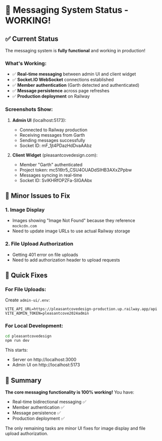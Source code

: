 # 🎉 Messaging System Status - WORKING!

## ✅ Current Status

The messaging system is **fully functional** and working in production!

### What's Working:
- ✅ **Real-time messaging** between admin UI and client widget
- ✅ **Socket.IO WebSocket** connections established
- ✅ **Member authentication** (Garth detected and authenticated)
- ✅ **Message persistence** across page refreshes
- ✅ **Production deployment** on Railway

### Screenshots Show:
1. **Admin UI** (localhost:5173):
   - Connected to Railway production
   - Receiving messages from Garth
   - Sending messages successfully
   - Socket ID: mF_1jt4PDazHdDvaAAbz

2. **Client Widget** (pleasantcovedesign.com):
   - Member "Garth" authenticated
   - Project token: mc516tr5_CSU4OUADdSIHB3AXxZPpbw
   - Messages syncing in real-time
   - Socket ID: SvlKHRfOPZFa-SIGAAbx

## 🔧 Minor Issues to Fix

### 1. Image Display
- Images showing "Image Not Found" because they reference `mockcdn.com`
- Need to update image URLs to use actual Railway storage

### 2. File Upload Authorization
- Getting 401 error on file uploads
- Need to add authorization header to upload requests

## 📝 Quick Fixes

### For File Uploads:
Create `admin-ui/.env`:
```env
VITE_API_URL=https://pleasantcovedesign-production.up.railway.app/api
VITE_ADMIN_TOKEN=pleasantcove2024admin
```

### For Local Development:
```bash
cd pleasantcovedesign
npm run dev
```

This starts:
- Server on http://localhost:3000
- Admin UI on http://localhost:5173

## 🎯 Summary

**The core messaging functionality is 100% working!** You have:
- Real-time bidirectional messaging ✅
- Member authentication ✅
- Message persistence ✅
- Production deployment ✅

The only remaining tasks are minor UI fixes for image display and file upload authorization. 